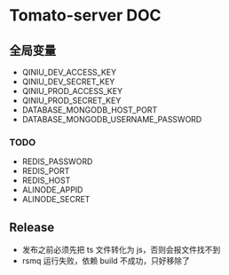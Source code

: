 # Tomato-server DOC

## 全局变量

- QINIU_DEV_ACCESS_KEY
- QINIU_DEV_SECRET_KEY
- QINIU_PROD_ACCESS_KEY
- QINIU_PROD_SECRET_KEY
- DATABASE_MONGODB_HOST_PORT
- DATABASE_MONGODB_USERNAME_PASSWORD

### TODO

- REDIS_PASSWORD
- REDIS_PORT
- REDIS_HOST
- ALINODE_APPID
- ALINODE_SECRET

## Release

- 发布之前必须先把 ts 文件转化为 js，否则会报文件找不到
- rsmq 运行失败，依赖 build 不成功，只好移除了